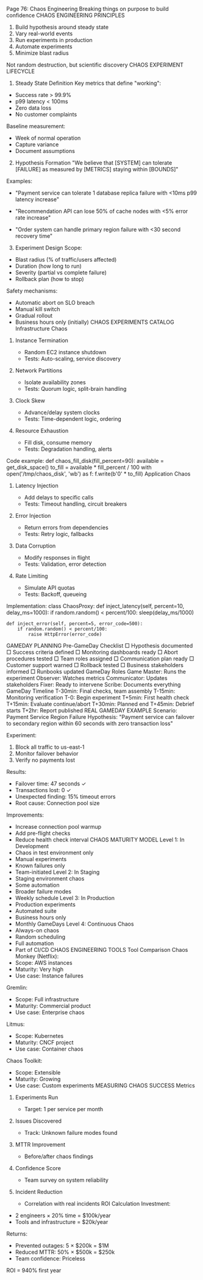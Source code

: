 Page 76: Chaos Engineering
Breaking things on purpose to build confidence
CHAOS ENGINEERING PRINCIPLES
1. Build hypothesis around steady state
2. Vary real-world events
3. Run experiments in production
4. Automate experiments
5. Minimize blast radius

Not random destruction, but scientific discovery
CHAOS EXPERIMENT LIFECYCLE
1. Steady State Definition
Key metrics that define "working":
- Success rate > 99.9%
- p99 latency < 100ms
- Zero data loss
- No customer complaints

Baseline measurement:
- Week of normal operation
- Capture variance
- Document assumptions
2. Hypothesis Formation
"We believe that [SYSTEM] can tolerate [FAILURE]
 as measured by [METRICS] staying within [BOUNDS]"

Examples:
- "Payment service can tolerate 1 database replica failure
   with <10ms p99 latency increase"
   
- "Recommendation API can lose 50% of cache nodes
   with <5% error rate increase"
   
- "Order system can handle primary region failure
   with <30 second recovery time"
3. Experiment Design
Scope:
- Blast radius (% of traffic/users affected)
- Duration (how long to run)
- Severity (partial vs complete failure)
- Rollback plan (how to stop)

Safety mechanisms:
- Automatic abort on SLO breach
- Manual kill switch
- Gradual rollout
- Business hours only (initially)
CHAOS EXPERIMENTS CATALOG
Infrastructure Chaos
1. Instance Termination
   - Random EC2 instance shutdown
   - Tests: Auto-scaling, service discovery
   
2. Network Partitions
   - Isolate availability zones
   - Tests: Quorum logic, split-brain handling
   
3. Clock Skew
   - Advance/delay system clocks
   - Tests: Time-dependent logic, ordering

4. Resource Exhaustion
   - Fill disk, consume memory
   - Tests: Degradation handling, alerts

Code example:
def chaos_fill_disk(fill_percent=90):
    available = get_disk_space()
    to_fill = available * fill_percent / 100
    with open('/tmp/chaos_disk', 'wb') as f:
        f.write(b'0' * to_fill)
Application Chaos
1. Latency Injection
   - Add delays to specific calls
   - Tests: Timeout handling, circuit breakers
   
2. Error Injection  
   - Return errors from dependencies
   - Tests: Retry logic, fallbacks
   
3. Data Corruption
   - Modify responses in flight
   - Tests: Validation, error detection
   
4. Rate Limiting
   - Simulate API quotas
   - Tests: Backoff, queueing

Implementation:
class ChaosProxy:
    def inject_latency(self, percent=10, delay_ms=1000):
        if random.random() < percent/100:
            sleep(delay_ms/1000)
            
    def inject_error(self, percent=5, error_code=500):
        if random.random() < percent/100:
            raise HttpError(error_code)
GAMEDAY PLANNING
Pre-GameDay Checklist
□ Hypothesis documented
□ Success criteria defined
□ Monitoring dashboards ready
□ Abort procedures tested
□ Team roles assigned
□ Communication plan ready
□ Customer support warned
□ Rollback tested
□ Business stakeholders informed
□ Runbooks updated
GameDay Roles
Game Master: Runs the experiment
Observer: Watches metrics
Communicator: Updates stakeholders
Fixer: Ready to intervene
Scribe: Documents everything
GameDay Timeline
T-30min: Final checks, team assembly
T-15min: Monitoring verification
T-0: Begin experiment
T+5min: First health check
T+15min: Evaluate continue/abort
T+30min: Planned end
T+45min: Debrief starts
T+2hr: Report published
REAL GAMEDAY EXAMPLE
Scenario: Payment Service Region Failure
Hypothesis: 
"Payment service can failover to secondary region 
 within 60 seconds with zero transaction loss"

Experiment:
1. Block all traffic to us-east-1
2. Monitor failover behavior
3. Verify no payments lost

Results:
- Failover time: 47 seconds ✓
- Transactions lost: 0 ✓
- Unexpected finding: 15% timeout errors
- Root cause: Connection pool size

Improvements:
- Increase connection pool warmup
- Add pre-flight checks
- Reduce health check interval
CHAOS MATURITY MODEL
Level 1: In Development
- Chaos in test environment only
- Manual experiments
- Known failures only
- Team-initiated
Level 2: In Staging
- Staging environment chaos
- Some automation
- Broader failure modes
- Weekly schedule
Level 3: In Production
- Production experiments
- Automated suite
- Business hours only
- Monthly GameDays
Level 4: Continuous Chaos
- Always-on chaos
- Random scheduling
- Full automation
- Part of CI/CD
CHAOS ENGINEERING TOOLS
Tool Comparison
Chaos Monkey (Netflix):
- Scope: AWS instances
- Maturity: Very high
- Use case: Instance failures

Gremlin:
- Scope: Full infrastructure
- Maturity: Commercial product
- Use case: Enterprise chaos

Litmus:
- Scope: Kubernetes
- Maturity: CNCF project
- Use case: Container chaos

Chaos Toolkit:
- Scope: Extensible
- Maturity: Growing
- Use case: Custom experiments
MEASURING CHAOS SUCCESS
Metrics
1. Experiments Run
   - Target: 1 per service per month
   
2. Issues Discovered
   - Track: Unknown failure modes found
   
3. MTTR Improvement
   - Before/after chaos findings
   
4. Confidence Score
   - Team survey on system reliability
   
5. Incident Reduction
   - Correlation with real incidents
ROI Calculation
Investment:
- 2 engineers × 20% time = $100k/year
- Tools and infrastructure = $20k/year

Returns:
- Prevented outages: 5 × $200k = $1M
- Reduced MTTR: 50% × $500k = $250k
- Team confidence: Priceless

ROI = 940% first year